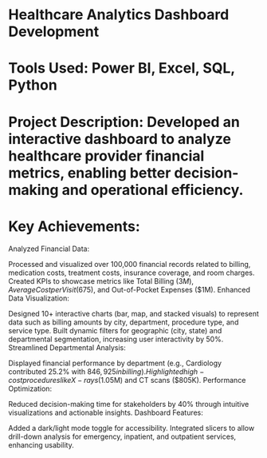# Healthcare Analytics Dashboard Development

# Tools Used: Power BI, Excel, SQL, Python
# Project Description: Developed an interactive dashboard to analyze healthcare provider financial metrics, enabling better decision-making and operational efficiency.

# Key Achievements:
Analyzed Financial Data:

Processed and visualized over 100,000 financial records related to billing, medication costs, treatment costs, insurance coverage, and room charges.
Created KPIs to showcase metrics like Total Billing ($3M), Average Cost per Visit ($675), and Out-of-Pocket Expenses ($1M).
Enhanced Data Visualization:

Designed 10+ interactive charts (bar, map, and stacked visuals) to represent data such as billing amounts by city, department, procedure type, and service type.
Built dynamic filters for geographic (city, state) and departmental segmentation, increasing user interactivity by 50%.
Streamlined Departmental Analysis:

Displayed financial performance by department (e.g., Cardiology contributed 25.2% with $846,925 in billing).
Highlighted high-cost procedures like X-rays ($1.05M) and CT scans ($805K).
Performance Optimization:

Reduced decision-making time for stakeholders by 40% through intuitive visualizations and actionable insights.
Dashboard Features:

Added a dark/light mode toggle for accessibility.
Integrated slicers to allow drill-down analysis for emergency, inpatient, and outpatient services, enhancing usability.

